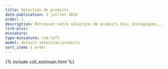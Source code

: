```yaml
---
title: Sélection de produits
date-publication: 3 juillet 2016
order: 1
description: Retrouvez notre sélection de produits bio, écologiques,...
lire-plus:
miniature:
type-miniature: red-left
model: default-selection-produits
sort_items : order
---
```



{% include coll_ext/main.html %}


